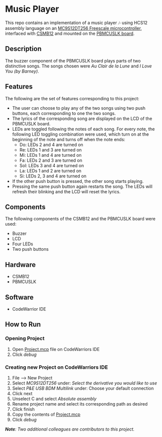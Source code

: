 # Music Player
This repo contains an implementation of a music player 🎶 using HCS12 assembly language on an [MC9S12DT256 Freescale microcontroller](https://html.alldatasheet.com/html-pdf/126901/FREESCALE/MC9S12DT256/490/1/MC9S12DT256.html), interfaced with [CSMB12](https://www.axman.com/content/csmb12-module) and mounted on the [PBMCUSLK board](https://www.nxp.com/pages/mcu-project-board:PBMCUSLK).

## Description 
The buzzer component of the PBMCUSLK board plays parts of two distinctive songs. The songs chosen were *Au Clair de la Lune* and *I Love You (by Barney)*. 

## Features
The following are the set of features corresponding to this project:
- The user can choose to play any of the two songs using two push buttons, each corresponding to one the two songs.
- The lyrics of the corresponding song are displayed on the LCD of the PBMCUSLK board. 
- LEDs are toggled following the notes of each song. For every note, the following LED toggling combination were used, which turn on at the beginning of the note and turns off when the note ends:
  - Do: LEDs 2 and 4 are turned on
  - Re: LEDs 1 and 3 are turned on
  - Mi: LEDs 1 and 4 are turned on
  - Fa: LEDs 2 and 3 are turned on
  - Sol: LEDs 3 and 4 are turned on
  - La: LEDs 1 and 2 are turned on
  - Si: LEDs 2, 3 and 4 are turned on
- If the other push button is pressed, the other song starts playing.
- Pressing the same push button again restarts the song. The LEDs will refresh their blinking and the LCD will reset the lyrics. 

## Components
The following components of the CSMB12 and the PBMCUSLK board were used:
- Buzzer
- LCD
- Four LEDs
- Two push buttons

## Hardware
- CSMB12 
- PBMCUSLK

## Software 
- CodeWarrior IDE

## How to Run
### Opening Project
1. Open [Project.mcp](Project.mcp) file on CodeWarriors IDE
2. Click *debug*
### Creating new Project on CodeWarriors IDE
1. File --> New Project
2. Select *MC9S12DT256* under: *Select the derivative you would like to use*
3. Select *P&E USB BDM Multilink* under: Choose your default connection
4. Click next
5. Unselect C and select *Absolute assembly*
6. Rename project name and select its corresponding path as desired
7. Click finish
8. Copy the contents of [Project.mcp](Project.mcp)
9. Click *debug*
 
***Note**: Two additional colleagues are contributors to this project.*
